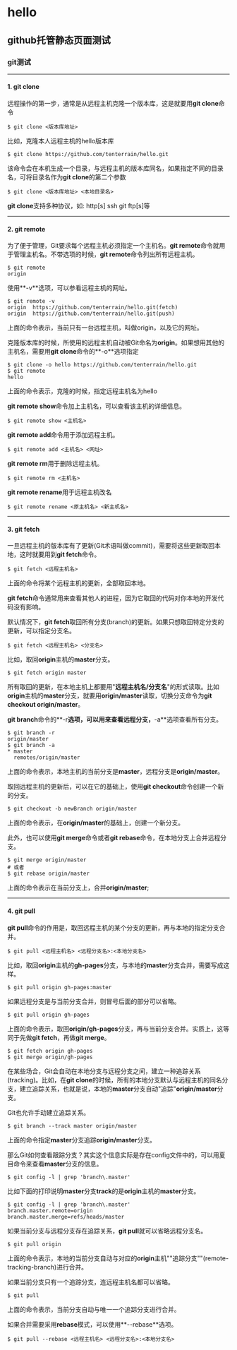 # hello
## github托管静态页面测试
### git测试

***

#### 1. git clone

远程操作的第一步，通常是从远程主机克隆一个版本库，这是就要用**git clone**命令

`$ git clone <版本库地址>`

比如，克隆本人远程主机的hello版本库

`$ git clone https://github.com/tenterrain/hello.git`

该命令会在本机生成一个目录，与远程主机的版本库同名，如果指定不同的目录名，可将目录名作为**git 
clone**的第二个参数

`$ git clone <版本库地址> <本地目录名>`

**git clone**支持多种协议，如: http[s] ssh git ftp[s]等

***

#### 2. git remote

为了便于管理，Git要求每个远程主机必须指定一个主机名。**git remote**命令就用于管理主机名。不带选项的时候，**git remote**命令列出所有远程主机。

	$ git remote
	origin

使用**-v**选项，可以参看远程主机的网址。

	$ git remote -v
	origin  https://github.com/tenterrain/hello.git(fetch)
	origin  https://github.com/tenterrain/hello.git(push)

上面的命令表示，当前只有一台远程主机，叫做origin，以及它的网址。

克隆版本库的时候，所使用的远程主机自动被Git命名为**origin**。如果想用其他的主机名，需要用**git clone**命令的**-o**选项指定

	$ git clone -o hello https://github.com/tenterrain/hello.git
	$ git remote
	hello

上面的命令表示，克隆的时候，指定远程主机名为hello

**git remote show**命令加上主机名，可以查看该主机的详细信息。

`$ git remote show <主机名>`

**git remote add**命令用于添加远程主机。

`$ git remote add <主机名> <网址>`

**git remote rm**用于删除远程主机。

`$ git remote rm <主机名>`

**git remote rename**用于远程主机改名

`$ git remote rename <原主机名> <新主机名>`

***

#### 3. git fetch

一旦远程主机的版本库有了更新(Git术语叫做commit)，需要将这些更新取回本地，这时就要用到**git fetch**命令。

`$ git fetch <远程主机名>`

上面的命令将某个远程主机的更新，全部取回本地。

**git fetch**命令通常用来查看其他人的进程，因为它取回的代码对你本地的开发代码没有影响。

默认情况下，**git fetch**取回所有分支(branch)的更新。如果只想取回特定分支的更新，可以指定分支名。

`$ git fetch <远程主机名> <分支名>`

比如，取回**origin**主机的**master**分支。

`$ git fetch origin master`

所有取回的更新，在本地主机上都要用"**远程主机名/分支名**"的形式读取。比如**origin**主机的**master**分支，就要用**origin/master**读取，切换分支命令为**git checkout origin/master**。

**git branch**命令的**-r**选项，可以用来查看远程分支，**-a**选项查看所有分支。

	$ git branch -r
	origin/master
	$ git branch -a
	* master
	  remotes/origin/master

上面的命令表示，本地主机的当前分支是**master**，远程分支是**origin/master**。

取回远程主机的更新后，可以在它的基础上，使用**git checkout**命令创建一个新的分支。

`$ git checkout -b newBranch origin/master`

上面的命令表示，在**origin/master**的基础上，创建一个新分支。

此外，也可以使用**git merge**命令或者**git rebase**命令，在本地分支上合并远程分支。

	$ git merge origin/master
	# 或者
	$ git rebase origin/master

上面的命令表示在当前分支上，合并**origin/master**;

***

#### 4. git pull

**git pull**命令的作用是，取回远程主机的某个分支的更新，再与本地的指定分支合并。

`$ git pull <远程主机名> <远程分支名>:<本地分支名>`

比如，取回**origin**主机的**gh-pages**分支，与本地的**master**分支合并，需要写成这样。

`$ git pull origin gh-pages:master`

如果远程分支是与当前分支合并，则冒号后面的部分可以省略。

`$ git pull origin gh-pages`

上面的命令表示，取回**origin/gh-pages**分支，再与当前分支合并。实质上，这等同于先做**git fetch**，再做**git merge**。

	$ git fetch origin gh-pages
	$ git merge origin/gh-pages

在某些场合，Git会自动在本地分支与远程分支之间，建立一种追踪关系(tracking)。比如，在**git clone**的时候，所有的本地分支默认与远程主机的同名分支，建立追踪关系，也就是说，本地的**master**分支自动"追踪"**origin/master**分支。

Git也允许手动建立追踪关系。

`$ git branch --track master origin/master`

上面的命令指定**master**分支追踪**origin/master**分支。

那么Git如何查看跟踪分支？其实这个信息实际是存在config文件中的，可以用夏目命令来查看**master**分支的信息。

`$ git config -l | grep 'branch\.master'`

比如下面的打印说明**master**分支**track**的是**origin**主机的**master**分支。

	$ git config -l | grep 'branch\.master'
	branch.master.remote=origin
	branch.master.merge=refs/heads/master

如果当前分支与远程分支存在追踪关系，**git pull**就可以省略远程分支名。

`$ git pull origin`

上面的命令表示，本地的当前分支自动与对应的**origin**主机""追踪分支""(remote-tracking-branch)进行合并。

如果当前分支只有一个追踪分支，连远程主机名都可以省略。

`$ git pull`

上面的命令表示，当前分支自动与唯一一个追踪分支进行合并。

如果合并需要采用**rebase**模式，可以使用**--rebase**选项。

`$ git pull --rebase <远程主机名> <远程分支名>:<本地分支名>`